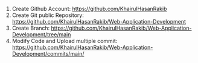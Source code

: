 1. Create Github Account: https://github.com/KhairulHasanRakib
2. Create Git public Repository: https://github.com/KhairulHasanRakib/Web-Application-Development
3. Create Branch: https://github.com/KhairulHasanRakib/Web-Application-Development/tree/main
4. Modify Code and Upload multiple commit: https://github.com/KhairulHasanRakib/Web-Application-Development/commits/main/
